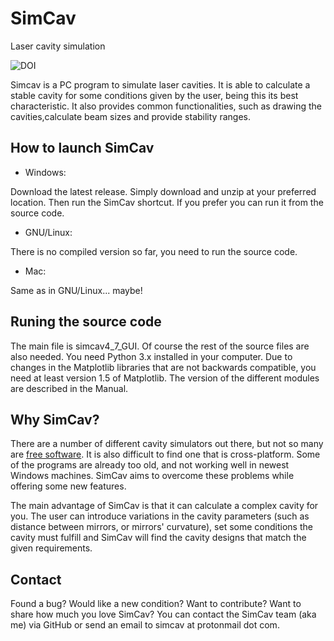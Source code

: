 # SimCav
Laser cavity simulation

![DOI](https://zenodo.org/badge/DOI/10.5281/zenodo.581643.svg)

Simcav is a PC program to simulate laser cavities. It is able to calculate a stable cavity for some conditions given by the user, being this its best characteristic. It also provides common functionalities, such as drawing the cavities,calculate beam sizes and provide stability ranges.

## How to launch SimCav

* Windows:

Download the latest release. Simply download and unzip at your preferred location. Then run the SimCav shortcut. 
If you prefer you can run it from the source code.

* GNU/Linux:

There is no compiled version so far, you need to run the source code.

* Mac:

Same as in GNU/Linux... maybe!

## Runing the source code
The main file is simcav4_7_GUI. Of course the rest of the source files are also needed.
You need Python 3.x installed in your computer.
Due to changes in the Matplotlib libraries that are not backwards compatible, you need at least version 1.5 of Matplotlib.
The version of the different modules are described in the Manual.

## Why SimCav?
There are a number of different cavity simulators out there, but not so many are [free software](https://www.gnu.org/philosophy/free-sw.en.html). It is also difficult to find one that is cross-platform. Some of the programs are already too old, and not working well in newest Windows machines. SimCav aims to overcome these problems while offering some new features.

The main advantage of SimCav is that it can calculate a complex cavity for you. The user can introduce variations in the cavity parameters (such as distance between mirrors, or mirrors' curvature), set some conditions the cavity must fulfill and SimCav will find the cavity designs that match the given requirements.

## Contact
Found a bug? Would like a new condition? Want to contribute? Want to share how much you love SimCav?
You can contact the SimCav team (aka me) via GitHub or send an email to simcav at protonmail dot com.
